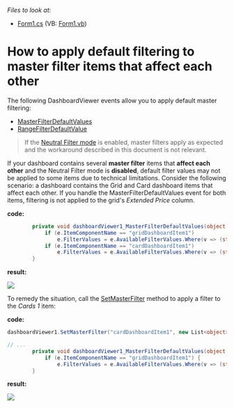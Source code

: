 <!-- default file list -->
*Files to look at*:

* [Form1.cs](./CS/WinViewer_MutualDefaultFiltering/Form1.cs) (VB: [Form1.vb](./VB/WinViewer_MutualDefaultFiltering/Form1.vb))
<!-- default file list end -->
# How to apply default filtering to master filter items that affect each other


The following DashboardViewer events allow you to apply default master filtering: 

* [MasterFilterDefaultValues](https://docs.devexpress.com/Dashboard/DevExpress.DashboardWin.DashboardViewer.MasterFilterDefaultValues)
* [RangeFilterDefaultValue](https://docs.devexpress.com/Dashboard/DevExpress.DashboardWin.DashboardViewer.RangeFilterDefaultValue)

> If the [Neutral Filter mode](https://docs.devexpress.com/Dashboard/400262/main-features/interactivity/neutral-filter-mode) is enabled, master filters apply as expected and the workaround described in this document is not relevant.

If your dashboard contains several **master filter** items that **affect each other** and the Neutral Filter mode is **disabled**, default filter values may not be applied to some items due to technical limitations. Consider the following scenario: a dashboard contains the Grid and Card dashboard items that affect each other. If you handle the MasterFilterDefaultValues event for both items, filtering is not applied to the grid's _Extended Price_ column.

**code:**


```cs
        private void dashboardViewer1_MasterFilterDefaultValues(object sender, MasterFilterDefaultValuesEventArgs e) {
            if (e.ItemComponentName == "gridDashboardItem1")
                e.FilterValues = e.AvailableFilterValues.Where(v => (string)v["CategoryName"] == "Beverages" || (string)v["CategoryName"] == "Condiments");
            if (e.ItemComponentName == "cardDashboardItem1")
                e.FilterValues = e.AvailableFilterValues.Where(v => (string)v["Country"] == "UK");
        }
```

**result:**

![](https://raw.githubusercontent.com/DevExpress-Examples/win-viewer-how-to-apply-default-filtering-to-master-filter-items-that-affect-each-other-t474844/16.2.3+/media/43572027-e15b-11e6-80bf-00155d62480c.png)

To remedy the situation, call the [SetMasterFilter](https://documentation.devexpress.com/#Dashboard/DevExpressDashboardWinDashboardViewer_SetMasterFiltertopic) method to apply a filter to the _Cards 1_ item:

**code:**

```cs
dashboardViewer1.SetMasterFilter("cardDashboardItem1", new List<object>() { "UK" });

// ...
        private void dashboardViewer1_MasterFilterDefaultValues(object sender, MasterFilterDefaultValuesEventArgs e)
            if (e.ItemComponentName == "gridDashboardItem1") {
                e.FilterValues = e.AvailableFilterValues.Where(v => (string)v["CategoryName"] == "Beverages" || (string)v["CategoryName"] == "Condiments");
        }
```


**result:**

![](https://raw.githubusercontent.com/DevExpress-Examples/win-viewer-how-to-apply-default-filtering-to-master-filter-items-that-affect-each-other-t474844/16.2.3+/media/6014919f-e157-11e6-80bf-00155d62480c.png)


